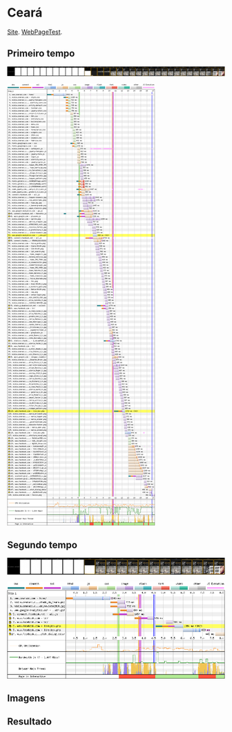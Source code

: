 # Ceará

[Site](http://www.cearasc.com/home/). [WebPageTest](https://www.webpagetest.org/result/190422_J7_ca152e955d92072127226d2a92f2eb59/).

## Primeiro tempo

![](imgs/filmstrip-first-view-run-2.png)

![](imgs/first-view-run-2.png)

## Segundo tempo

![](imgs/filmstrip-second-view-run-1.png)

![](imgs/second-view-run-1.png)

## Imagens

## Resultado